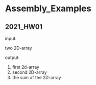 # Assembly_Examples

## 2021_HW01
input:

two 2D-array

output: 
1. first  2d-array
2. second 2D-array
3. the sum of the 2D-array
